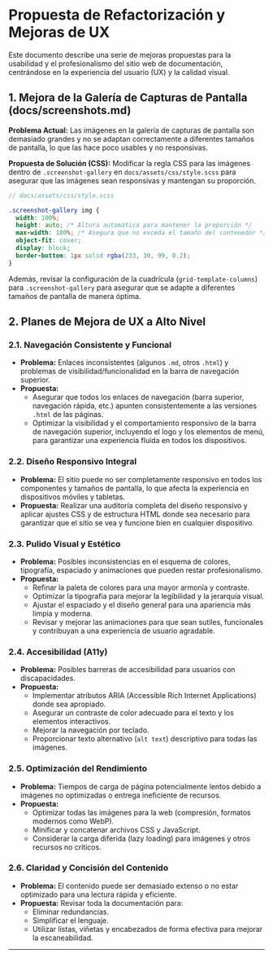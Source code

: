 # Propuesta de Refactorización y Mejoras de UX

Este documento describe una serie de mejoras propuestas para la usabilidad y el profesionalismo del sitio web de documentación, centrándose en la experiencia del usuario (UX) y la calidad visual.

## 1. Mejora de la Galería de Capturas de Pantalla (docs/screenshots.md)

**Problema Actual:** Las imágenes en la galería de capturas de pantalla son demasiado grandes y no se adaptan correctamente a diferentes tamaños de pantalla, lo que las hace poco usables y no responsivas.

**Propuesta de Solución (CSS):**
Modificar la regla CSS para las imágenes dentro de `.screenshot-gallery` en `docs/assets/css/style.scss` para asegurar que las imágenes sean responsivas y mantengan su proporción.

```scss
// docs/assets/css/style.scss

.screenshot-gallery img {
  width: 100%;
  height: auto; /* Altura automática para mantener la proporción */
  max-width: 100%; /* Asegura que no exceda el tamaño del contenedor */
  object-fit: cover;
  display: block;
  border-bottom: 1px solid rgba(233, 30, 99, 0.2);
}
```

Además, revisar la configuración de la cuadrícula (`grid-template-columns`) para `.screenshot-gallery` para asegurar que se adapte a diferentes tamaños de pantalla de manera óptima.

## 2. Planes de Mejora de UX a Alto Nivel

### 2.1. Navegación Consistente y Funcional

*   **Problema:** Enlaces inconsistentes (algunos `.md`, otros `.html`) y problemas de visibilidad/funcionalidad en la barra de navegación superior.
*   **Propuesta:**
    *   Asegurar que todos los enlaces de navegación (barra superior, navegación rápida, etc.) apunten consistentemente a las versiones `.html` de las páginas.
    *   Optimizar la visibilidad y el comportamiento responsivo de la barra de navegación superior, incluyendo el logo y los elementos de menú, para garantizar una experiencia fluida en todos los dispositivos.

### 2.2. Diseño Responsivo Integral

*   **Problema:** El sitio puede no ser completamente responsivo en todos los componentes y tamaños de pantalla, lo que afecta la experiencia en dispositivos móviles y tabletas.
*   **Propuesta:** Realizar una auditoría completa del diseño responsivo y aplicar ajustes CSS y de estructura HTML donde sea necesario para garantizar que el sitio se vea y funcione bien en cualquier dispositivo.

### 2.3. Pulido Visual y Estético

*   **Problema:** Posibles inconsistencias en el esquema de colores, tipografía, espaciado y animaciones que pueden restar profesionalismo.
*   **Propuesta:**
    *   Refinar la paleta de colores para una mayor armonía y contraste.
    *   Optimizar la tipografía para mejorar la legibilidad y la jerarquía visual.
    *   Ajustar el espaciado y el diseño general para una apariencia más limpia y moderna.
    *   Revisar y mejorar las animaciones para que sean sutiles, funcionales y contribuyan a una experiencia de usuario agradable.

### 2.4. Accesibilidad (A11y)

*   **Problema:** Posibles barreras de accesibilidad para usuarios con discapacidades.
*   **Propuesta:**
    *   Implementar atributos ARIA (Accessible Rich Internet Applications) donde sea apropiado.
    *   Asegurar un contraste de color adecuado para el texto y los elementos interactivos.
    *   Mejorar la navegación por teclado.
    *   Proporcionar texto alternativo (`alt text`) descriptivo para todas las imágenes.

### 2.5. Optimización del Rendimiento

*   **Problema:** Tiempos de carga de página potencialmente lentos debido a imágenes no optimizadas o entrega ineficiente de recursos.
*   **Propuesta:**
    *   Optimizar todas las imágenes para la web (compresión, formatos modernos como WebP).
    *   Minificar y concatenar archivos CSS y JavaScript.
    *   Considerar la carga diferida (lazy loading) para imágenes y otros recursos no críticos.

### 2.6. Claridad y Concisión del Contenido

*   **Problema:** El contenido puede ser demasiado extenso o no estar optimizado para una lectura rápida y eficiente.
*   **Propuesta:** Revisar toda la documentación para:
    *   Eliminar redundancias.
    *   Simplificar el lenguaje.
    *   Utilizar listas, viñetas y encabezados de forma efectiva para mejorar la escaneabilidad.

---
